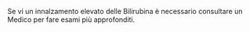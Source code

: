 Se vi un innalzamento elevato delle Bilirubina è necessario consultare un Medico per fare esami più approfonditi.
